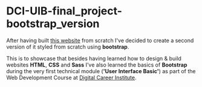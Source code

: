# DCI-UIB-final_project-bootstrap_version

After having built [this website](https://uib-final-project.netlify.app/) from scratch I've decided to create a second version of it styled from scratch using **bootstrap**.

This is to showcase that besides having learned how to design & build websites **HTML**, **CSS** and **Sass** I've also learned the basics of **Bootstrap** during the very first technical module (**'User Interface Basic'**) as part of the Web Development Course at [Digital Career Institute](https://digitalcareerinstitute.org/). 
